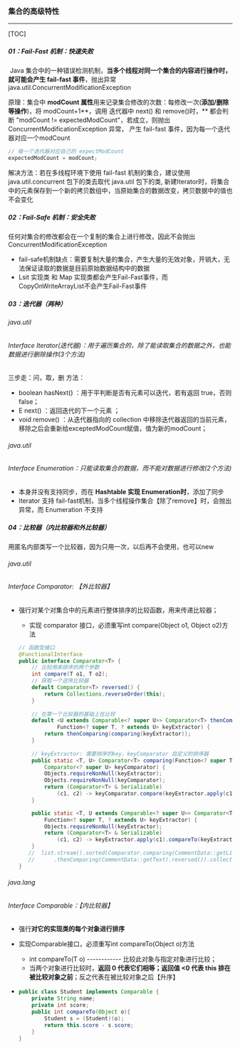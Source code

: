 ### 集合的高级特性

------

[TOC]

##### 01：Fail-Fast 机制：快速失败

​	Java 集合中的一种错误检测机制，**当多个线程对同一个集合的内容进行操作时，就可能会产生 fail-fast 事件**，抛出异常 java.util.ConcurrentModificationException

原理：集合中 **modCount 属性**用来记录集合修改的次数：每修改一次(**添加/删除等操作**)，将 modCount+1**，调用 迭代器中 next() 和 remove()时，** 都会判断 "modCount != expectedModCount"，若成立，则抛出ConcurrentModificationException 异常， 产生 fail-fast 事件，因为每一个迭代器对应一个modCount

```java
// 每一个迭代器对应自己的 expectModCount
expectedModCount = modCount;
```

解决方法：若在多线程环境下使用 fail-fast 机制的集合，建议使用 java.util.concurrent 包下的类去取代 java.util 包下的类, 新建Iterator时，将集合中的元素保存到一个新的拷贝数组中，当原始集合的数据改变，拷贝数据中的值也不会变化

##### 02：Fail-Safe 机制：安全失败

​	任何对集合的修改都会在一个复制的集合上进行修改，因此不会抛出ConcurrentModificationException

- fail-safe机制缺点：需要复制大量的集合，产生大量的无效对象，开销大，无法保证读取的数据是目前原始数据结构中的数据
- Lsit 实现类 和 Map 实现类都会产生Fail-Fast事件，而CopyOnWriteArrayList不会产生Fail-Fast事件

##### 03：迭代器（两种）

###### java.util

###### Interface Iterator(迭代器)：用于遍历集合的，除了能读取集合的数据之外，也能数据进行删除操作(3个方法)

三步走：问，取，删 方法： 

- boolean hasNext() ：用于平判断是否有元素可以迭代，若有返回 true，否则false；
- E next() ：返回迭代的下一个元素 ；
- void remove() ：从迭代器指向的 collection 中移除迭代器返回的当前元素，移除之后会重新给exceptedModCount赋值，值为新的modCount；

###### java.util

###### Interface Enumeration：只能读取集合的数据，而不能对数据进行修改(2个方法)

- 本身并没有支持同步，而在 **Hashtable 实现 Enumeration时**，添加了同步
- Iterator 支持 fail-fast机制，当多个线程操作集合【除了remove】时，会抛出异常，而 Enumeration 不支持

##### 04：比较器（内比较器和外比较器）

用匿名内部类写一个比较器，因为只用一次，以后再不会使用，也可以new

###### java.util

###### Interface Comparator: 【外比较器】

- 强行对某个对集合中的元素进行整体排序的比较函数，用来传递比较器；
  - 实现 comparator 接口，必须重写int compare(Object o1, Object o2)方法	
  
  ```java
  // 函数型接口
  @FunctionalInterface
  public interface Comparator<T> { 
      // 比较用来排序的两个参数
      int compare(T o1, T o2);
      // 获取一个逆序比较器
      default Comparator<T> reversed() {
          return Collections.reverseOrder(this);
      }
      
      // 在第一个比较器的基础上在比较
      default <U extends Comparable<? super U>> Comparator<T> thenComparing(
              Function<? super T, ? extends U> keyExtractor) {
          return thenComparing(comparing(keyExtractor));
      }
      
      // keyExtractor: 需要排序的key，keyComparator 自定义的排序器
      public static <T, U> Comparator<T> comparing(Function<? super T, ? extends U> keyExtractor,
          Comparator<? super U> keyComparator) {
          Objects.requireNonNull(keyExtractor);
          Objects.requireNonNull(keyComparator);
          return (Comparator<T> & Serializable)
              (c1, c2) -> keyComparator.compare(keyExtractor.apply(c1), keyExtractor.apply(c2));
      }
  
      public static <T, U extends Comparable<? super U>> Comparator<T> comparing(
          Function<? super T, ? extends U> keyExtractor) {
          Objects.requireNonNull(keyExtractor);
          return (Comparator<T> & Serializable)
              (c1, c2) -> keyExtractor.apply(c1).compareTo(keyExtractor.apply(c2));
      }
     //  list.stream().sorted(Comparator.comparing(CommentData::getLikeNum)
     //      .thenComparing(CommentData::getText).reversed()).collect(Collectors.toList());
  }
  ```

###### java.lang

###### Interface Comparable：【内比较器】

- 强行**对它的实现类的每个对象进行排序**
- 实现Comparable接口，必须重写int compareTo(Object o)方法
  - int compareTo(T o) ------------ 比较此对象与指定对象进行比较；
  - 当两个对象进行比较时，**返回 0 代表它们相等；返回值 <0 代表 this 排在被比较对象之前**；反之代表在被比较对象之后【升序】

- ```java
  public class Student implements Comparable {
      private String name;
      private int score;
      public int compareTo(Object o){
          Student s = (Student)(o);
          return this.score - s.score;
      }
  }
  ```

  